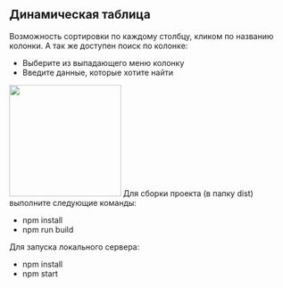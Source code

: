 <h2>Динамическая таблица</h2>
Возможность сортировки по каждому столбцу, кликом по названию колонки.
А так же доступен поиск по колонке: 
<ul>
  <li>Выберите из выпадающего меню колонку</li>
  <li>Введите данные, которые хотите найти</li>
</ul>

<img src="https://sun9-9.userapi.com/impg/TiOYiW3_LL-Tqa_QUGz5MrktNlP324ciSAsjdA/P7KuinfGnz0.jpg?size=670x414&quality=96&sign=f2d93935b3aebf1ad2b2343878a3fed5&type=album" height=200/>
Для сборки проекта (в папку dist) выполните следующие команды:
<ul>
  <li>npm install</li>
  <li>npm run build</li>
</ul>
Для запуска локального сервера:
<ul>
  <li>npm install</li>
  <li>npm start</li>
</ul>